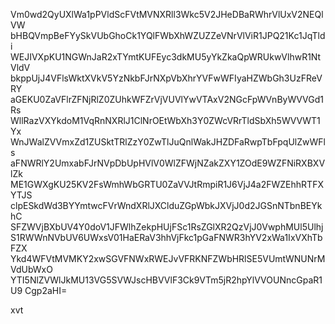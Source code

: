 Vm0wd2QyUXlWa1pPVldScFVtMVNXRll3Wkc5V2JHeDBaRWhrVlUxV2NEQlVW
bHBQVmpBeFYySkVUbGhoCk1YQlFWbXhWZUZZeVNrVlViR1JPQ21Kc1JqTldi
WEJIVXpKU1NGWnJaR2xTYmtKUFEyc3dkMU5yYkZkaQpWRUkwVlhwR1NtVldV
bkppUjJ4VFlsWktXVkV5YzNkbFJrNXpVbXhrYVFwWFIyaHZWbGh3UzFReVRY
aGEKU0ZaVFlrZFNjRlZ0ZUhkWFZrVjVUVlYwVTAxV2NGcFpWVnByWVVGd1Rs
WllRazVXYkdoM1VqRnNXRlJ1ClNrOEtWbXh3Y0ZWcVRrTldSbXh5WVVWT1Yx
WnJWalZVVmxZd1ZUSktTRlZzY0ZwTlJuQnlWakJHZDFaRwpTbFpqUlZwWFls
aFNWRlY2UmxabFJrNVpDbUpHVlV0WlZFWjNZakZXY1ZOdE9WZFNiRXBXVlZk
ME1GWXgKU25KV2FsWmhWbGRTU0ZaVVJtRmpiR1J6VjJ4a2FWZEhhRTFXYTJS
clpESkdWd3BYYmtwcFVrWndXRlJXClduZGpWbkJXVjJ0d2JGSnNTbnBEYkhC
SFZWVjBXbUV4Y0doV1JFWlhZekpHUjFSc1RsZGlXR2QzVjJ0VwphMUl5Ulhj
S1RWWnNVbUV6UWxsV01HaERaV3hhVjFkc1pGaFNWR3hYV2xWa1IxVXhTbFZX
Ykd4WFVtMVMKY2xwSGVFNWxRWEJvVFRKNFZWbHRlSE5VUmtWNUNrMVdUbWxO
YTI5NlZVWlJkMU13VG5SVWJscHBVVlF3Ck9VTm5jR2hpYlVVOUNncGpaR1U9
Cgp2aHI=

xvt